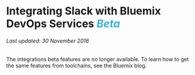 # Integrating Slack with Bluemix DevOps Services <em><span style="color: #35b2d5">Beta</span></em>

###### Last updated: 30 November 2016

The integrations beta features are no longer available. To learn how to get the same features from toolchains, see the Bluemix blog.
